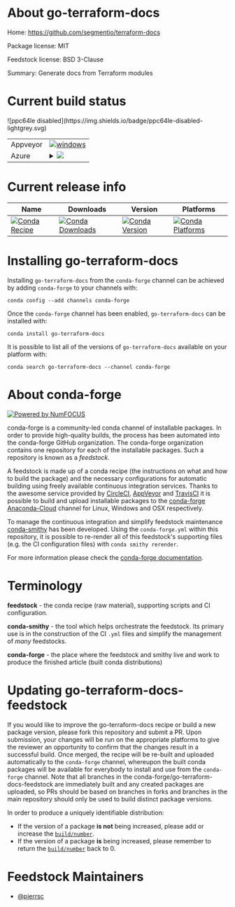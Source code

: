 About go-terraform-docs
=======================

Home: https://github.com/segmentio/terraform-docs

Package license: MIT

Feedstock license: BSD 3-Clause

Summary: Generate docs from Terraform modules



Current build status
====================


<table><tr>
    <td>Appveyor</td>
    <td>
      <a href="https://ci.appveyor.com/project/conda-forge/go-terraform-docs-feedstock/branch/master">
        <img alt="windows" src="https://img.shields.io/appveyor/ci/conda-forge/go-terraform-docs-feedstock/master.svg?label=Windows">
      </a>
    </td>
  </tr>
    
  <tr>
    <td>Azure</td>
    <td>
      <details>
        <summary>
          <a href="https://dev.azure.com/conda-forge/feedstock-builds/_build/latest?definitionId=7408&branchName=master">
            <img src="https://dev.azure.com/conda-forge/feedstock-builds/_apis/build/status/go-terraform-docs-feedstock?branchName=master">
          </a>
        </summary>
        <table>
          <thead><tr><th>Variant</th><th>Status</th></tr></thead>
          <tbody><tr>
              <td>linux</td>
              <td>
                <a href="https://dev.azure.com/conda-forge/feedstock-builds/_build/latest?definitionId=7408&branchName=master">
                  <img src="https://dev.azure.com/conda-forge/feedstock-builds/_apis/build/status/go-terraform-docs-feedstock?branchName=master&jobName=linux&configuration=linux_" alt="variant">
                </a>
              </td>
            </tr><tr>
              <td>osx</td>
              <td>
                <a href="https://dev.azure.com/conda-forge/feedstock-builds/_build/latest?definitionId=7408&branchName=master">
                  <img src="https://dev.azure.com/conda-forge/feedstock-builds/_apis/build/status/go-terraform-docs-feedstock?branchName=master&jobName=osx&configuration=osx_" alt="variant">
                </a>
              </td>
            </tr><tr>
              <td>win</td>
              <td>
                <a href="https://dev.azure.com/conda-forge/feedstock-builds/_build/latest?definitionId=7408&branchName=master">
                  <img src="https://dev.azure.com/conda-forge/feedstock-builds/_apis/build/status/go-terraform-docs-feedstock?branchName=master&jobName=win&configuration=win_" alt="variant">
                </a>
              </td>
            </tr>
          </tbody>
        </table>
      </details>
    </td>
  </tr>
![ppc64le disabled](https://img.shields.io/badge/ppc64le-disabled-lightgrey.svg)
</table>

Current release info
====================

| Name | Downloads | Version | Platforms |
| --- | --- | --- | --- |
| [![Conda Recipe](https://img.shields.io/badge/recipe-go--terraform--docs-green.svg)](https://anaconda.org/conda-forge/go-terraform-docs) | [![Conda Downloads](https://img.shields.io/conda/dn/conda-forge/go-terraform-docs.svg)](https://anaconda.org/conda-forge/go-terraform-docs) | [![Conda Version](https://img.shields.io/conda/vn/conda-forge/go-terraform-docs.svg)](https://anaconda.org/conda-forge/go-terraform-docs) | [![Conda Platforms](https://img.shields.io/conda/pn/conda-forge/go-terraform-docs.svg)](https://anaconda.org/conda-forge/go-terraform-docs) |

Installing go-terraform-docs
============================

Installing `go-terraform-docs` from the `conda-forge` channel can be achieved by adding `conda-forge` to your channels with:

```
conda config --add channels conda-forge
```

Once the `conda-forge` channel has been enabled, `go-terraform-docs` can be installed with:

```
conda install go-terraform-docs
```

It is possible to list all of the versions of `go-terraform-docs` available on your platform with:

```
conda search go-terraform-docs --channel conda-forge
```


About conda-forge
=================

[![Powered by NumFOCUS](https://img.shields.io/badge/powered%20by-NumFOCUS-orange.svg?style=flat&colorA=E1523D&colorB=007D8A)](http://numfocus.org)

conda-forge is a community-led conda channel of installable packages.
In order to provide high-quality builds, the process has been automated into the
conda-forge GitHub organization. The conda-forge organization contains one repository
for each of the installable packages. Such a repository is known as a *feedstock*.

A feedstock is made up of a conda recipe (the instructions on what and how to build
the package) and the necessary configurations for automatic building using freely
available continuous integration services. Thanks to the awesome service provided by
[CircleCI](https://circleci.com/), [AppVeyor](https://www.appveyor.com/)
and [TravisCI](https://travis-ci.org/) it is possible to build and upload installable
packages to the [conda-forge](https://anaconda.org/conda-forge)
[Anaconda-Cloud](https://anaconda.org/) channel for Linux, Windows and OSX respectively.

To manage the continuous integration and simplify feedstock maintenance
[conda-smithy](https://github.com/conda-forge/conda-smithy) has been developed.
Using the ``conda-forge.yml`` within this repository, it is possible to re-render all of
this feedstock's supporting files (e.g. the CI configuration files) with ``conda smithy rerender``.

For more information please check the [conda-forge documentation](https://conda-forge.org/docs/).

Terminology
===========

**feedstock** - the conda recipe (raw material), supporting scripts and CI configuration.

**conda-smithy** - the tool which helps orchestrate the feedstock.
                   Its primary use is in the construction of the CI ``.yml`` files
                   and simplify the management of *many* feedstocks.

**conda-forge** - the place where the feedstock and smithy live and work to
                  produce the finished article (built conda distributions)


Updating go-terraform-docs-feedstock
====================================

If you would like to improve the go-terraform-docs recipe or build a new
package version, please fork this repository and submit a PR. Upon submission,
your changes will be run on the appropriate platforms to give the reviewer an
opportunity to confirm that the changes result in a successful build. Once
merged, the recipe will be re-built and uploaded automatically to the
`conda-forge` channel, whereupon the built conda packages will be available for
everybody to install and use from the `conda-forge` channel.
Note that all branches in the conda-forge/go-terraform-docs-feedstock are
immediately built and any created packages are uploaded, so PRs should be based
on branches in forks and branches in the main repository should only be used to
build distinct package versions.

In order to produce a uniquely identifiable distribution:
 * If the version of a package **is not** being increased, please add or increase
   the [``build/number``](https://conda.io/docs/user-guide/tasks/build-packages/define-metadata.html#build-number-and-string).
 * If the version of a package **is** being increased, please remember to return
   the [``build/number``](https://conda.io/docs/user-guide/tasks/build-packages/define-metadata.html#build-number-and-string)
   back to 0.

Feedstock Maintainers
=====================

* [@pierrsc](https://github.com/pierrsc/)

